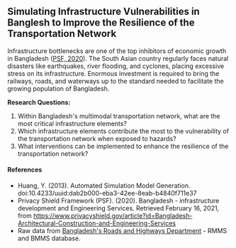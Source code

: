 ## Simulating Infrastructure Vulnerabilities in Banglesh to Improve the Resilience of the Transportation Network

Infrastructure bottlenecks are one of the top inhibitors of economic growth in Bangladesh ([PSF, 2020](https://www.privacyshield.gov/article?id=Bangladesh-Architectural-Construction-and-Engineering-Services)). The South Asian country regularly faces natural disasters like earthquakes, river flooding, and cyclones, placing excessive stress on its infrastructure. Enormous investment is required to bring the railways, roads, and waterways up to the standard needed to facilitate the growing population of Bangladesh.

**Research Questions:**

1. Within Bangladesh's multimodal transportation network, what are the most critical infrastructure elements?
2. Which infrastructure elements contribute the most to the vulnerability of the transportation network when exposed to hazards?
3. What interventions can be implemented to enhance the resilience of the transportation network?

#### References

* Huang, Y. (2013). Automated Simulation Model Generation. doi:10.4233/uuid:dab2b000-eba3-42ee-8eab-b4840f711e37
* Privacy Shield Framework (PSF). (2020). Bangladesh - infrastructure development and Engineering Services. Retrieved February 16, 2021, from https://www.privacyshield.gov/article?id=Bangladesh-Architectural-Construction-and-Engineering-Services
* Raw data from [Bangladesh's Roads and Highways Department](https://www.rhd.gov.bd/RHDAtGlance/index.asp) - RMMS and BMMS database. 